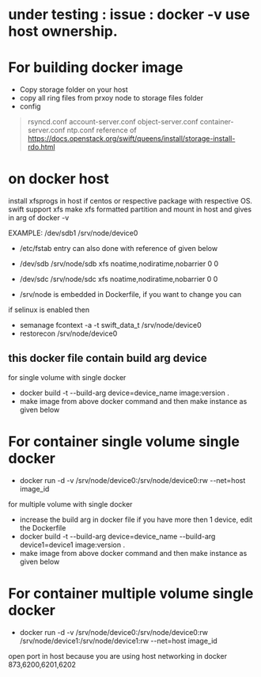 # under testing : issue : docker -v use host ownership. 

# For building docker image

* Copy storage folder on your host
* copy all ring files from prxoy node to storage files folder
* config 
> rsyncd.conf
> account-server.conf
> object-server.conf
> container-server.conf
> ntp.conf 
reference of https://docs.openstack.org/swift/queens/install/storage-install-rdo.html

# on docker host 
install xfsprogs in host if centos or respective package with respective OS. swift support xfs
make xfs formatted partition and mount in host and gives in arg of docker -v 

EXAMPLE: /dev/sdb1 /srv/node/device0
* /etc/fstab entry can also done with reference of given below
 
* /dev/sdb /srv/node/sdb xfs noatime,nodiratime,nobarrier 0 0
* /dev/sdc /srv/node/sdc xfs noatime,nodiratime,nobarrier 0 0

* /srv/node is embedded in Dockerfile, if you want to change you can

if selinux is enabled then
* semanage fcontext -a -t swift_data_t /srv/node/device0 
* restorecon /srv/node/device0

this docker file contain build arg device
--
for single volume with single docker
* docker build -t --build-arg device=device_name image:version .
* make image from above docker command and then make instance as given below 

# For container single volume single docker
* docker run -d -v /srv/node/device0:/srv/node/device0:rw --net=host image_id

for multiple volume with single docker
* increase the build arg in docker file if you have more then 1 device, edit the Dockerfile
* docker build -t --build-arg device=device_name --build-arg device1=device1  image:version .
* make image from above docker command and then make instance as given below 

# For container multiple volume single docker
* docker run -d -v /srv/node/device0:/srv/node/device0:rw /srv/node/device1:/srv/node/device1:rw  --net=host image_id

open port in host because you are using host networking in docker 873,6200,6201,6202
